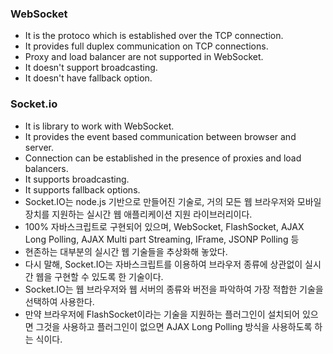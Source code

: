 ### WebSocket

- It is the protoco which is established over the TCP connection.
- It provides full duplex communication on TCP connections.
- Proxy and load balancer are not supported in WebSocket.
- It doesn't support broadcasting.
- It doesn't have fallback option.

### Socket.io

- It is library to work with WebSocket.
- It provides the event based communication between browser and server.
- Connection can be established in the presence of proxies and load balancers.
- It supports broadcasting.
- It supports fallback options.
- Socket.IO는 node.js 기반으로 만들어진 기술로, 거의 모든 웹 브라우저와 모바일 장치를 지원하는 실시간 웹 애플리케이션 지원 라이브러리이다.
- 100% 자바스크립트로 구현되어 있으며, WebSocket, FlashSocket, AJAX Long Polling, AJAX Multi part Streaming, IFrame, JSONP Polling 등
- 현존하는 대부분의 실시간 웹 기술들을 추상화해 놓았다.
- 다시 말해, Socket.IO는 자바스크립트를 이용하여 브라우저 종류에 상관없이 실시간 웹을 구현할 수 있도록 한 기술이다.
- Socket.IO는 웹 브라우저와 웹 서버의 종류와 버전을 파악하여 가장 적합한 기술을 선택하여 사용한다.
- 만약 브라우저에 FlashSocket이라는 기술을 지원하는 플러그인이 설치되어 있으면 그것을 사용하고 플러그인이 없으면 AJAX Long Polling 방식을 사용하도록 하는 식이다.
